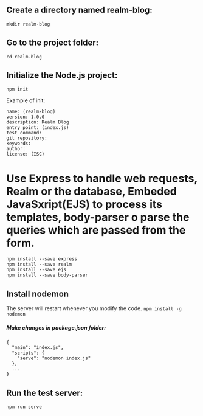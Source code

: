 ## Create a directory named realm-blog:
`mkdir realm-blog`

## Go to the project folder: 
`cd realm-blog`

## Initialize the Node.js project:
`npm init`

Example of init: 
```
name: (realm-blog)
version: 1.0.0
description: Realm Blog
entry point: (index.js)
test command:
git repository:
keywords:
author:
license: (ISC)
```

# Use Express to handle web requests, Realm or the database, Embeded JavaSxript(EJS) to process its templates, body-parser o parse the queries which are passed from the form.
```
npm install --save express
npm install --save realm
npm install --save ejs
npm install --save body-parser
```

## Install nodemon
The server will restart whenever you modify the code.
`npm install -g nodemon`

##### Make changes in package.json folder:
```
{
  "main": "index.js",
  "scripts": {
    "serve": "nodemon index.js"
  },
  ...
}
```

## Run the test server:
`npm run serve`
